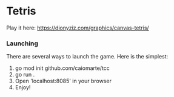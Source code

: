 # Tetris

Play it here: https://dionyziz.com/graphics/canvas-tetris/

### Launching

There are several ways to launch the game. Here is the simplest:

1. go mod init github.com/caiomarte/tcc
2. go run . 
4. Open 'localhost:8085' in your browser
5. Enjoy!
